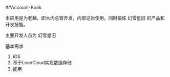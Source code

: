 ##Account-Book

本应用是为老越，即大内总管开发，内部记账使用。同时锻炼 幻雪星旧 的产品和开发技能。

主要开发人员为 幻雪星旧

基本需求
1. iOS
2. 基于LeanCloud实现数据存储
3. 能用
